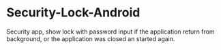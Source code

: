 Security-Lock-Android
=====================

Security app, show lock with password input if the application return from background, or the application was closed an started again.
